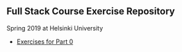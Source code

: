 ## Full Stack Course Exercise Repository
Spring 2019 at Helsinki University

* [Exercises for Part 0](tree/master/part_0)

